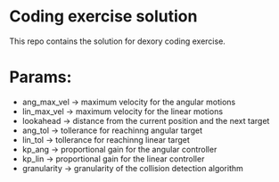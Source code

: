 # Coding exercise solution
This repo contains the solution for dexory coding exercise.


# Params:
- ang_max_vel -> maximum velocity for the angular motions
- lin_max_vel -> maximum velocity for the linear motions
- lookahead -> distance from the current position and the next target
- ang_tol -> tollerance for reachinng angular target
- lin_tol -> tollerance for reachinng linear target
- kp_ang -> proportional gain for the angular controller
- kp_lin -> proportional gain for the linear controller
- granularity -> granularity of the collision detection algorithm